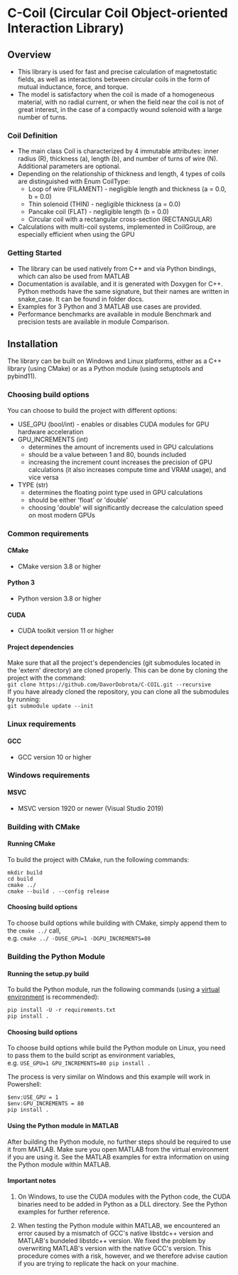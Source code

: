 # C-Coil (Circular Coil Object-oriented Interaction Library)

## Overview
- This library is used for fast and precise calculation
  of magnetostatic fields, as well as interactions between circular
  coils in the form of mutual inductance, force, and torque.
- The model is satisfactory when the coil is made of a homogeneous 
  material, with no radial current, or when the field near the coil 
  is not of great interest, in the case of a compactly wound solenoid 
  with a large number of turns. 

### Coil Definition
- The main class Coil is characterized by 4 immutable attributes: inner 
  radius (R), thickness (a), length (b), and number of turns of 
  wire (N). Additional parameters are optional.
- Depending on the relationship of thickness and length, 4
  types of coils are distinguished with Enum CoilType:
  - Loop of wire (FILAMENT) - negligible length and thickness (a = 0.0, b = 0.0)
  - Thin solenoid (THIN) - negligible thickness (a = 0.0)
  - Pancake coil (FLAT) - negligible length (b = 0.0)
  - Circular coil with a rectangular cross-section (RECTANGULAR)
- Calculations with multi-coil systems, implemented in CoilGroup, are
  especially efficient when using the GPU

### Getting Started
- The library can be used natively from C++ and via Python bindings, which
  can also be used from MATLAB
- Documentation is available, and it is generated with Doxygen for C++. 
  Python methods have the same signature, but their names are written in 
  snake_case. It can be found in folder docs.
- Examples for 3 Python and 3 MATLAB use cases are provided.
- Performance benchmarks are available in module Benchmark and precision tests
  are available in module Comparison.

## Installation
The library can be built on Windows and Linux platforms, 
either as a C++ library (using CMake) or as a Python module (using setuptools and pybind11).

### Choosing build options
You can choose to build the project with different options:
- USE_GPU (bool/int) - enables or disables CUDA modules for GPU hardware acceleration
- GPU_INCREMENTS (int) 
  - determines the amount of increments used in GPU calculations
  - should be a value between 1 and 80, bounds included
  - increasing the increment count increases the precision of GPU calculations (it also increases compute time and VRAM usage), and vice versa
- TYPE (str)
  - determines the floating point type used in GPU calculations
  - should be either 'float' or 'double'
  - choosing 'double' will significantly decrease the calculation speed on most modern GPUs 

### Common requirements
#### CMake
- CMake version 3.8 or higher

#### Python 3
- Python version 3.8 or higher

#### CUDA
- CUDA toolkit version 11 or higher

#### Project dependencies
Make sure that all the project's dependencies (git submodules located in the 'extern' directory)
are cloned properly. This can be done by cloning the project with the command:  
`git clone https://github.com/DavorDobrota/C-COIL.git --recursive`  
If you have already cloned the repository, you can clone all the submodules by running:  
`git submodule update --init`

### Linux requirements
#### GCC
- GCC version 10 or higher

### Windows requirements
#### MSVC
- MSVC version 1920 or newer (Visual Studio 2019)

### Building with CMake

#### Running CMake
To build the project with CMake, run the following commands:
```shell
mkdir build
cd build
cmake ../
cmake --build . --config release
```

#### Choosing build options
To choose build options while building with CMake, simply append them to the `cmake ../` call,  
e.g. `cmake ../ -DUSE_GPU=1 -DGPU_INCREMENTS=80`

### Building the Python Module

#### Running the setup.py build
To build the Python module, run the following commands 
(using a [virtual environment](https://docs.python.org/3/library/venv.html#:~:text=A%20virtual%20environment%20is%20a,part%20of%20your%20operating%20system.) is recommended):
```shell
pip install -U -r requirements.txt
pip install .
```

#### Choosing build options
To choose build options while build the Python module on Linux, you need to pass them to
the build script as environment variables,  
e.g. `USE_GPU=1 GPU_INCREMENTS=80 pip install .`

The process is very similar on Windows and this example will work in Powershell:
```shell
$env:USE_GPU = 1
$env:GPU_INCREMENTS = 80
pip install .
```

#### Using the Python module in MATLAB 
After building the Python module, no further steps should be required to use it from MATLAB.
Make sure you open MATLAB from the virtual environment if you are using it.
See the MATLAB examples for extra information on using the Python module within MATLAB.


#### Important notes
1. On Windows, to use the CUDA modules with the Python code, 
   the CUDA binaries need to be added in Python as a DLL directory.
   See the Python examples for further reference.
   
2. When testing the Python module within MATLAB, we encountered an error caused by a
   mismatch of GCC's native libstdc++ version and MATLAB's bundeled libstdc++ version.
   We fixed the problem by overwriting MATLAB's version with the native GCC's version.
   This procedure comes with a risk, however, and we therefore advise caution if you are trying
   to replicate the hack on your machine.
